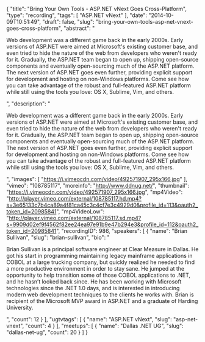 {
  "title": "Bring Your Own Tools - ASP.NET vNext Goes Cross-Platform",
  "type": "recording",
  "tags": [
    "ASP.NET vNext"
  ],
  "date": "2014-10-09T10:51:49",
  "draft": false,
  "slug": "bring-your-own-tools-asp-net-vnext-goes-cross-platform",
  "abstract": "<p>Web development was a different game back in the early 2000s. Early versions of ASP.NET were aimed at Microsoft's existing customer base, and even tried to hide the nature of the web from developers who weren't ready for it. Gradually, the ASP.NET team began to open up, shipping open-source components and eventually open-sourcing much of the ASP.NET platform. The next version of ASP.NET goes even further, providing explicit support for development and hosting on non-Windows platforms. Come see how you can take advantage of the robust and full-featured ASP.NET platform while still using the tools you love: OS X, Sublime, Vim, and others.</p>",
  "description": "<p>Web development was a different game back in the early 2000s. Early versions of ASP.NET were aimed at Microsoft's existing customer base, and even tried to hide the nature of the web from developers who weren't ready for it. Gradually, the ASP.NET team began to open up, shipping open-source components and eventually open-sourcing much of the ASP.NET platform. The next version of ASP.NET goes even further, providing explicit support for development and hosting on non-Windows platforms. Come see how you can take advantage of the robust and full-featured ASP.NET platform while still using the tools you love: OS X, Sublime, Vim, and others.</p>",
  "images": [
    "https://i.vimeocdn.com/video/492571907_295x166.jpg"
  ],
  "vimeo": "108785117",
  "moreinfo": "http://www.ddnug.net/",
  "thumbnail": "https://i.vimeocdn.com/video/492571907_295x166.jpg",
  "mp4Video": "http://player.vimeo.com/external/108785117.hd.mp4?s=3e65133c7b4ca89a4f81ca45c3c4cf7e3c4929d0&profile_id=113&oauth2_token_id=20985841",
  "mp4VideoLow": "http://player.vimeo.com/external/108785117.sd.mp4?s=9909d02ef9f4562f82ee24ea97e91b9e47b294e3&profile_id=112&oauth2_token_id=20985841",
  "recordingID": 986,
  "speakers": [
    {
      "name": "Brian Sullivan",
      "slug": "brian-sullivan",
      "bio": "<p>Brian Sullivan is a principal software engineer at Clear Measure in Dallas. He got his start in programming maintaining legacy mainframe applications in COBOL at a large trucking company, but quickly realized he needed to find a more productive environment in order to stay sane. He jumped at the opportunity to help transition some of those COBOL applications to .NET, and he hasn’t looked back since. He has been working with Microsoft technologies since the .NET 1.0 days, and is interested in introducing modern web development techniques to the clients he works with. Brian is recipient of the Microsoft MVP award in ASP.NET and a graduate of Harding University.</p>",
      "count": 12
    }
  ],
  "ugtvtags": [
    {
      "name": "ASP.NET vNext",
      "slug": "asp-net-vnext",
      "count": 4
    }
  ],
  "meetups": [
    {
      "name": "Dallas .NET UG",
      "slug": "dallas-net-ug",
      "count": 20
    }
  ]
}